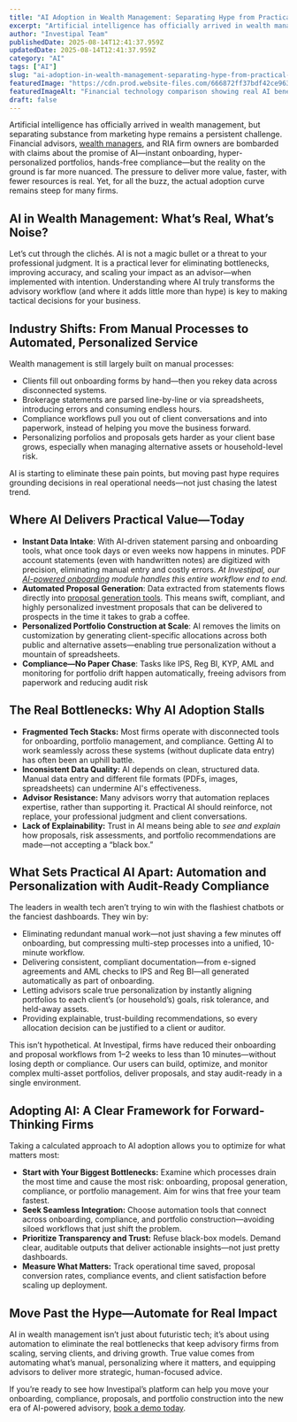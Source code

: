 ```yaml
---
title: "AI Adoption in Wealth Management: Separating Hype from Practical Value"
excerpt: "Artificial intelligence has officially arrived in wealth management, but separating substance from marketing hype remains a persistent challenge."
author: "Investipal Team"
publishedDate: 2025-08-14T12:41:37.959Z
updatedDate: 2025-08-14T12:41:37.959Z
category: "AI"
tags: ["AI"]
slug: "ai-adoption-in-wealth-management-separating-hype-from-practical-value"
featuredImage: "https://cdn.prod.website-files.com/666872ff37bdf42ce9637d77/689dd9814b7a947e01f7d31b_688b9306cde1a5933c019b5f_AI%2520Adoption%2520in%2520Wealth%2520Management%2520Separating%2520Hype%2520from%2520Practical%2520Value.png"
featuredImageAlt: "Financial technology comparison showing real AI benefits for wealth management firms"
draft: false
---
```

<p id="">Artificial intelligence has officially arrived in wealth management, but separating substance from marketing hype remains a persistent challenge. Financial advisors, <a href="/segments/wealth-managers">wealth managers</a>, and RIA firm owners are bombarded with claims about the promise of AI—instant onboarding, hyper-personalized portfolios, hands-free compliance—but the reality on the ground is far more nuanced. The pressure to deliver more value, faster, with fewer resources is real. Yet, for all the buzz, the actual adoption curve remains steep for many firms.</p><h2 id="">AI in Wealth Management: What’s Real, What’s Noise?</h2><p id="">Let’s cut through the clichés. AI is not a magic bullet or a threat to your professional judgment. It is a practical lever for eliminating bottlenecks, improving accuracy, and scaling your impact as an advisor—when implemented with intention. Understanding where AI truly transforms the advisory workflow (and where it adds little more than hype) is key to making tactical decisions for your business.</p><h2 id="">Industry Shifts: From Manual Processes to Automated, Personalized Service</h2><p id="">Wealth management is still largely built on manual processes:</p><ul id=""><li id="">Clients fill out onboarding forms by hand—then you rekey data across disconnected systems.</li><li id="">Brokerage statements are parsed line-by-line or via spreadsheets, introducing errors and consuming endless hours.</li><li id="">Compliance workflows pull you out of client conversations and into paperwork, instead of helping you move the business forward.</li><li id="">Personalizing porfolios and proposals gets harder as your client base grows, especially when managing alternative assets or household-level risk.</li></ul><p id="">AI is starting to eliminate these pain points, but moving past hype requires grounding decisions in real operational needs—not just chasing the latest trend.</p><h2 id="">Where AI Delivers Practical Value—Today</h2><ul id=""><li id=""><strong id="">Instant Data Intake</strong>: With AI-driven statement parsing and onboarding tools, what once took days or even weeks now happens in minutes. PDF account statements (even with handwritten notes) are digitized with precision, eliminating manual entry and costly errors.&nbsp;<em id="">At Investipal, our </em><a href="/blog/5-essential-digital-onboarding-features-financial-advisors-need-in-2025" target="_blank"><em id="">AI-powered onboarding</em></a><em id=""> module handles this entire workflow end to end.</em></li><li id=""><strong id="">Automated Proposal Generation</strong>: Data extracted from statements flows directly into <a href="/blog/next-gen-proposal-generation-for-financial-advisors">proposal generation tools</a>. This means swift, compliant, and highly personalized investment proposals that can be delivered to prospects in the time it takes to grab a coffee.</li><li id=""><strong id="">Personalized Portfolio Construction at Scale</strong>: AI removes the limits on customization by generating client-specific allocations across both public and alternative assets—enabling true personalization without a mountain of spreadsheets.</li><li id=""><strong id="">Compliance—No Paper Chase</strong>: Tasks like IPS, Reg BI, KYP, AML&nbsp;and monitoring for portfolio drift happen automatically, freeing advisors from paperwork and reducing audit risk</li></ul><h2 id="">The Real Bottlenecks: Why AI Adoption Stalls</h2><ul id=""><li id=""><strong id="">Fragmented Tech Stacks:</strong> Most firms operate with disconnected tools for onboarding, portfolio management, and compliance. Getting AI to work seamlessly across these systems (without duplicate data entry) has often been an uphill battle.</li><li id=""><strong id="">Inconsistent Data Quality:</strong> AI depends on clean, structured data. Manual data entry and different file formats (PDFs, images, spreadsheets) can undermine AI's effectiveness.</li><li id=""><strong id="">Advisor Resistance:</strong> Many advisors worry that automation replaces expertise, rather than supporting it. Practical AI should reinforce, not replace, your professional judgment and client conversations.</li><li id=""><strong id="">Lack of Explainability:</strong> Trust in AI means being able to <em id="">see and explain</em> how proposals, risk assessments, and portfolio recommendations are made—not accepting a “black box.”</li></ul><h2 id="">What Sets Practical AI Apart: Automation and Personalization with Audit-Ready Compliance</h2><p id="">The leaders in wealth tech aren’t trying to win with the flashiest chatbots or the fanciest dashboards. They win by:</p><ul id=""><li id="">Eliminating redundant manual work—not just shaving a few minutes off onboarding, but compressing multi-step processes into a unified, 10-minute workflow.</li><li id="">Delivering consistent, compliant documentation—from e-signed agreements and AML checks to IPS and Reg BI—all generated automatically as part of onboarding.</li><li id="">Letting advisors scale true personalization by instantly aligning portfolios to each client’s (or household’s) goals, risk tolerance, and held-away assets.</li><li id="">Providing explainable, trust-building recommendations, so every allocation decision can be justified to a client or auditor.</li></ul><p id="">This isn’t hypothetical. At Investipal, firms have reduced their onboarding and proposal workflows from 1–2 weeks to less than 10 minutes—without losing depth or compliance. Our users can build, optimize, and monitor complex multi-asset portfolios, deliver proposals, and stay audit-ready in a single environment.</p><h2 id="">Adopting AI: A Clear Framework for Forward-Thinking Firms</h2><p id="">Taking a calculated approach to AI adoption allows you to optimize for what matters most:</p><ul id=""><li id=""><strong id="">Start with Your Biggest Bottlenecks:</strong> Examine which processes drain the most time and cause the most risk: onboarding, proposal generation, compliance, or portfolio management. Aim for wins that free your team fastest.</li><li id=""><strong id="">Seek Seamless Integration:</strong> Choose automation tools that connect across onboarding, compliance, and portfolio construction—avoiding siloed workflows that just shift the problem.</li><li id=""><strong id="">Prioritize Transparency and Trust:</strong> Refuse black-box models. Demand clear, auditable outputs that deliver actionable insights—not just pretty dashboards.</li><li id=""><strong id="">Measure What Matters:</strong> Track operational time saved, proposal conversion rates, compliance events, and client satisfaction before scaling up deployment.</li></ul><h2 id="">Move Past the Hype—Automate for Real Impact</h2><p id="">AI in wealth management isn’t just about futuristic tech; it’s about using automation to eliminate the real bottlenecks that keep advisory firms from scaling, serving clients, and driving growth. True value comes from automating what’s manual, personalizing where it matters, and equipping advisors to deliver more strategic, human-focused advice.</p><p id="">If you’re ready to see how Investipal’s platform can help you move your onboarding, compliance, proposals, and portfolio construction into the new era of AI-powered advisory, <a href="/book-a-demo" target="_blank">book a demo today</a>.</p>